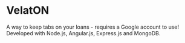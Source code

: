 # VelatON

A way to keep tabs on your loans - requires a Google account to use!
Developed with Node.js, Angular.js, Express.js and MongoDB.